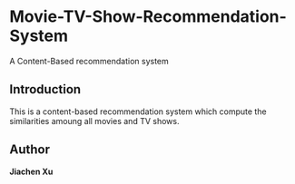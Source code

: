 # Movie-TV-Show-Recommendation-System
A Content-Based recommendation system
## Introduction
This is a content-based recommendation system which compute the similarities amoung all movies and TV shows. 

## Author

**Jiachen Xu**

